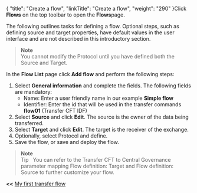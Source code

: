 {
    "title": "Create a flow",
    "linkTitle": "Create a flow",
    "weight": "290"
}Click **Flows** on the top toolbar to open the **Flows**page.

The following outlines tasks for defining a flow. Optional steps, such as defining source and target properties, have default values in the user interface and are not described in this introductory section.

> **Note**  
> You cannot modify the Protocol until you have defined both the Source and Target.

In the **Flow List** page click **Add flow** and perform the following steps:

1.  Select **General information** and complete the fields. The following fields are mandatory:
    -   Name: Enter a user friendly name in our example **Simple flow**
    -   Identifier: Enter the id that will be used in the transfer commands **flow01** (Transfer CFT IDF)
2.  Select **Source** and click **Edit**.  The source is the owner of the data being transferred.
3.  Select **Target** and click **Edit**.  The target is the receiver of the exchange.
4.  Optionally, select Protocol and define.
5.  Save the flow, or save and deploy the flow.

> **Note**  
> Tip  
> You can refer to the Transfer CFT to Central Governance parameter mapping Flow definition: Target and Flow definition: Source to further customize your flow.

**&lt;&lt;** <a href="../../" class="bold_in_para MCXref xref xrefbold_in_para">My first transfer flow</a>

